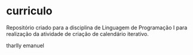 # curriculo
Repositório criado para a disciplina de Linguagem de Programação I para realização da atividade de criação de calendário iterativo.

tharlly emanuel
